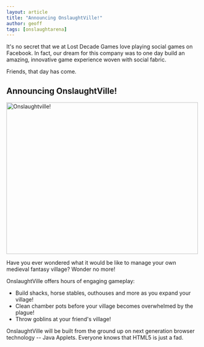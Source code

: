 ```yaml
---
layout: article
title: "Announcing OnslaughtVille!"
author: geoff
tags: [onslaughtarena]
---
```

It's no secret that we at Lost Decade Games love playing social games on Facebook. In fact, our dream for this company was to one day build an amazing, innovative game experience woven with social fabric.

Friends, that day has come.

## Announcing OnslaughtVille!

<div class="full-frame">
	<img alt="Onslaughtville!" src="/media/images/posts/misc/lolslaught2.png" width="500" height="395">
</div>

Have you ever wondered what it would be like to manage your own medieval fantasy village? Wonder no more!

OnslaughtVille offers hours of engaging gameplay:

* Build shacks, horse stables, outhouses and more as you expand your village!
* Clean chamber pots before your village becomes overwhelmed by the plague!
* Throw goblins at your friend's village!

OnslaughtVille will be built from the ground up on next generation browser technology -- Java Applets. Everyone knows that HTML5 is just a fad.
